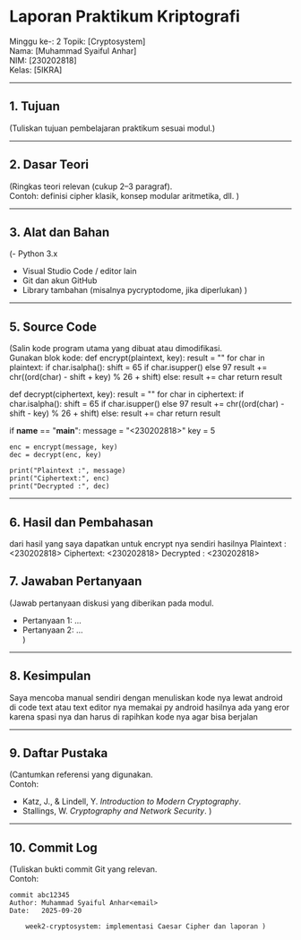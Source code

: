 # Laporan Praktikum Kriptografi
Minggu ke-: 2
Topik: [Cryptosystem]  
Nama: [Muhammad Syaiful Anhar]  
NIM: [230202818]  
Kelas: [5IKRA]  

---

## 1. Tujuan
(Tuliskan tujuan pembelajaran praktikum sesuai modul.)

---

## 2. Dasar Teori
(Ringkas teori relevan (cukup 2–3 paragraf).  
Contoh: definisi cipher klasik, konsep modular aritmetika, dll.  )

---

## 3. Alat dan Bahan
(- Python 3.x  
- Visual Studio Code / editor lain  
- Git dan akun GitHub  
- Library tambahan (misalnya pycryptodome, jika diperlukan)  )

---


## 5. Source Code
(Salin kode program utama yang dibuat atau dimodifikasi.  
Gunakan blok kode:
def encrypt(plaintext, key):
    result = ""
    for char in plaintext:
        if char.isalpha():
            shift = 65 if char.isupper() else 97
            result += chr((ord(char) - shift + key) % 26 + shift)
        else:
            result += char
    return result


def decrypt(ciphertext, key):
    result = ""
    for char in ciphertext:
        if char.isalpha():
            shift = 65 if char.isupper() else 97
            result += chr((ord(char) - shift - key) % 26 + shift)
        else:
            result += char
    return result


if __name__ == "__main__":
    message = "<230202818><Muhammad Syaiful Anhar >"
    key = 5

    enc = encrypt(message, key)
    dec = decrypt(enc, key)

    print("Plaintext :", message)
    print("Ciphertext:", enc)
    print("Decrypted :", dec)



---

## 6. Hasil dan Pembahasan
dari hasil yang saya dapatkan untuk encrypt nya sendiri hasilnya
Plaintext : <230202818><Muhammad Syaiful Anhar >
Ciphertext: <230202818><Rzmfrrfi Xdfnkzq Fsmfw >
Decrypted : <230202818><Muhammad Syaiful Anhar >

## 7. Jawaban Pertanyaan
(Jawab pertanyaan diskusi yang diberikan pada modul.  
- Pertanyaan 1: …  
- Pertanyaan 2: …  
)
---

## 8. Kesimpulan
Saya mencoba manual sendiri dengan menuliskan kode nya lewat android di code text atau text editor nya memakai py android hasilnya ada yang eror karena spasi nya dan harus di rapihkan kode nya agar bisa berjalan

---

## 9. Daftar Pustaka
(Cantumkan referensi yang digunakan.  
Contoh:  
- Katz, J., & Lindell, Y. *Introduction to Modern Cryptography*.  
- Stallings, W. *Cryptography and Network Security*.  )

---

## 10. Commit Log
(Tuliskan bukti commit Git yang relevan.  
Contoh:
```
commit abc12345
Author: Muhammad Syaiful Anhar<email>
Date:   2025-09-20

    week2-cryptosystem: implementasi Caesar Cipher dan laporan )
```
